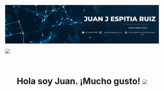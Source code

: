 <div id="header" align="center">
  <img decoding="async" src="https://github.com/jespitiar33/jespitiar33/blob/main/Blue%20and%20White%20Simple%20Designer%20LinkedIn%20Banner.png"/>
</div>

[![](https://img.shields.io/badge/LinkedIn-0077B5?style=for-the-badge&logo=linkedin&logoColor=white)](https://www.linkedin.com/in/juan-espitia-ruiz/)

<div id="badges" align="center">
<img decoding="async" src="https://visitor-badge-reloaded.herokuapp.com/badge?page_id=jespitiar33.jespitiar33&color=1c1c1c" alt=""/>
<h1>
  Hola soy Juan. ¡Mucho gusto!
  <img decoding="async" src="https://media.giphy.com/media/hvRJCLFzcasrR4ia7z/giphy.gif" width="30px"/>
</h1>

<!--
**jespitiar33/jespitiar33** is a ✨ _special_ ✨ repository because its `README.md` (this file) appears on your GitHub profile.

Here are some ideas to get you started:

- 🔭 I’m currently working on ...
- 🌱 I’m currently learning ...
- 👯 I’m looking to collaborate on ...
- 🤔 I’m looking for help with ...
- 💬 Ask me about ...
- 📫 How to reach me: ...
- 😄 Pronouns: ...
- ⚡ Fun fact: ...
-->
